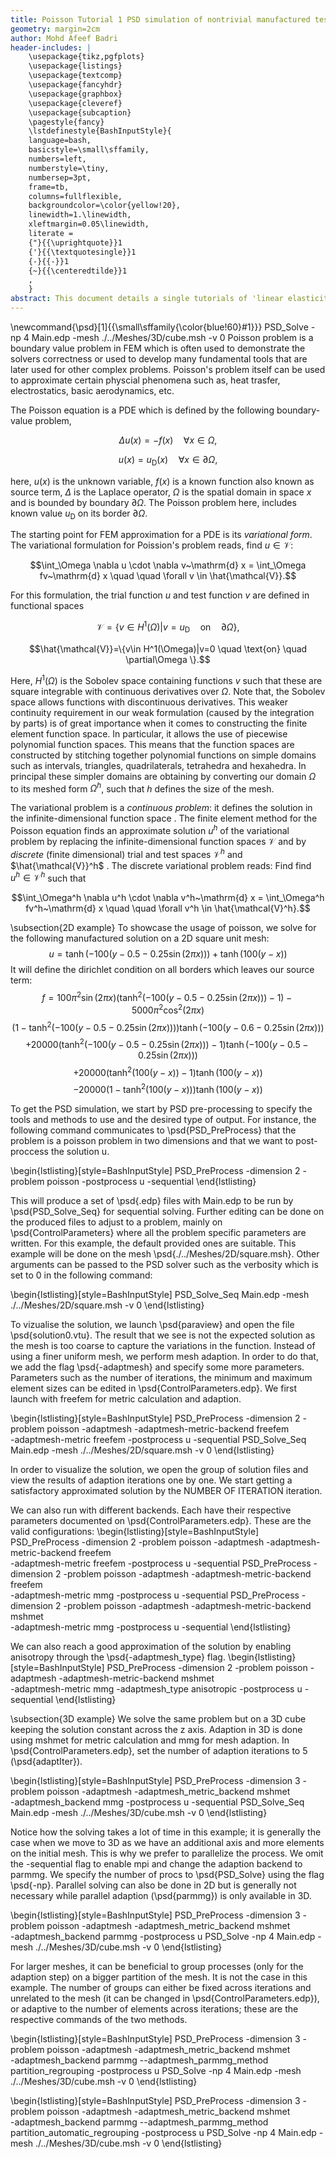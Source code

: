 ```yaml
---
title: Poisson Tutorial 1 PSD simulation of nontrivial manufactured tests
geometry: margin=2cm
author: Mohd Afeef Badri
header-includes: |
    \usepackage{tikz,pgfplots}
    \usepackage{listings}
    \usepackage{textcomp}
    \usepackage{fancyhdr}
    \usepackage{graphbox}
    \usepackage{cleveref}
    \usepackage{subcaption}
    \pagestyle{fancy}
    \lstdefinestyle{BashInputStyle}{
	language=bash,
	basicstyle=\small\sffamily,
	numbers=left,
	numberstyle=\tiny,
	numbersep=3pt,
	frame=tb,
	columns=fullflexible,
	backgroundcolor=\color{yellow!20},
	linewidth=1.\linewidth,
	xleftmargin=0.05\linewidth,
	literate =
	{"}{{\uprightquote}}1
	{'}{{\textquotesingle}}1
	{-}{{-}}1
	{~}{{\centeredtilde}}1
	,
    }
abstract: This document details a single tutorials of 'linear elasticity' module of PSD in a more verbos manner.
---
```


\newcommand{\psd}[1]{{\small\sffamily{\color{blue!60}#1}}}
PSD_Solve -np 4 Main.edp -mesh ./../Meshes/3D/cube.msh -v 0
Poisson problem is a boundary value problem in FEM which is often used to demonstrate the solvers correctness or used to develop many fundamental tools that are later used for other complex problems. Poisson's problem itself can be used to approximate certain physcial phenomena such as, heat trasfer, electrostatics, basic aerodynamics, etc.

The Poisson equation is a PDE which is defined by the following boundary-value problem,

$$\Delta u (x) = -f(x) \quad \forall x \in \Omega, $$

$$u (x) = u_{\text{D}}(x) \quad \forall x \in \partial\Omega, $$

here,  $u(x)$ is the unknown variable, $f(x)$ is  a known function also known as source term, $\Delta$ is the Laplace operator, $\Omega$ is  the spatial domain in space $x$ and is bounded by boundary $\partial \Omega$. The Poisson problem here, includes known value $u_{\text{D}}$ on its border $\partial \Omega$.

The starting point for FEM approximation for a   PDE is its *variational form*. The variational formulation for Poission's problem reads, find $u \in \mathcal{V}$:


$$\int_\Omega \nabla u \cdot \nabla v~\mathrm{d} x = \int_\Omega fv~\mathrm{d} x \quad \quad \forall v \in \hat{\mathcal{V}}.$$

For this formulation, the trial function $u$ and test function $v$ are defined in functional spaces

$$\mathcal{V}=\{v\in H^1(\Omega)|v=u_{\text{D}} \quad \text{on} \quad \partial\Omega \},$$

$$\hat{\mathcal{V}}=\{v\in H^1(\Omega)|v=0 \quad \text{on} \quad \partial\Omega \}.$$

Here, $H^1(\Omega)$ is the  Sobolev space containing functions $v$ such that these are square integrable with continuous derivatives over $\Omega$. Note that, the Sobolev space allows functions with discontinuous derivatives. This weaker continuity requirement in our weak formulation (caused by the integration by parts) is of great importance when it comes to constructing the finite element function space. In particular, it allows the use of piecewise polynomial function spaces. This means that the function spaces are constructed by stitching together polynomial functions on simple domains such as intervals, triangles, quadrilaterals, tetrahedra and hexahedra. In principal these simpler domains are  obtaining by converting our domain $\Omega$ to its meshed form $\Omega^h$, such that $h$ defines the size of the mesh.

The variational problem is a *continuous problem*: it defines the solution  in the infinite-dimensional function space . The finite element method for the Poisson equation finds an approximate  solution $u^h$ of the variational problem by replacing the  infinite-dimensional function spaces $\mathcal{V}$  and  by *discrete* (finite dimensional) trial  and test spaces  $\mathcal{V}^h$ and $\hat{\mathcal{V}}^h$ . The discrete variational problem reads: Find  find $u^h \in \mathcal{V}^h$ such that


$$\int_\Omega^h \nabla u^h \cdot \nabla v^h~\mathrm{d} x = \int_\Omega^h fv^h~\mathrm{d} x \quad \quad \forall v^h \in \hat{\mathcal{V}^h}.$$

\subsection{2D example}
To showcase the usage of poisson, we solve for the following manufactured solution on a 2D square unit mesh:
$$u = \tanh(-100(y - 0.5 -0.25\sin(2\pi x))) + \tanh(100(y - x))$$
It will define the dirichlet condition on all borders which leaves our source term:
$$f = 100 \pi^2 \sin(2 \pi x) \left(\tanh^2\left(-100\left(y - 0.5 - 0.25 \sin(2 \pi x)\right)\right) - 1 \right) - 5000 \pi^2 \cos^2(2 \pi x)$$
$$\left(1 - \tanh^2\left(-100\left(y - 0.5 - 0.25 \sin(2 \pi x)\right)\right) \right) \tanh\left(-100\left(y - 0.6 - 0.25 \sin(2 \pi x)\right)\right)$$
$$+ 20000 \left(\tanh^2\left(-100\left(y - 0.5 - 0.25 \sin(2 \pi x)\right)\right) - 1 \right) \tanh\left(-100\left(y - 0.5 - 0.25 \sin(2 \pi x)\right)\right)$$
$$+ 20000 \left(\tanh^2\left(100\left(y - x\right)\right) - 1 \right) \tanh\left(100\left(y - x\right)\right)$$
$$- 20000 \left(1 - \tanh^2\left(100\left(y - x\right)\right) \right) \tanh\left(100\left(y - x\right)\right)$$

To get the PSD simulation, we start by PSD pre-processing to specify the tools and methods to use and the desired type of output.
For instance, the following command communicates to \psd{PSD\_PreProcess} that the problem is a poisson problem in two dimensions and that we want to post-proccess the solution u.  

\begin{lstlisting}[style=BashInputStyle]
PSD_PreProcess -dimension 2 -problem poisson -postprocess u -sequential
\end{lstlisting}

This will produce a set of \psd{.edp} files with Main.edp to be run by \psd{PSD\_Solve\_Seq} for sequential solving. Further editing can be done on the produced files to adjust to a problem, mainly on \psd{ControlParameters} where all the problem specific parameters are written. For this example, the default provided ones are suitable. This example will be done on the mesh \psd{./../Meshes/2D/square.msh}. Other arguments can be passed to the PSD solver such as the verbosity which is set to 0 in the following command:

\begin{lstlisting}[style=BashInputStyle]
PSD_Solve_Seq Main.edp -mesh ./../Meshes/2D/square.msh -v 0
\end{lstlisting}

To vizualise the solution, we launch \psd{paraview} and open the file \psd{solution0.vtu}. The result that we see is not the expected solution as the mesh is too coarse to capture the variations in the function. Instead of using a finer uniform mesh, we perform mesh adaption. In order to do that, we add the flag \psd{-adaptmesh} and specify some more parameters. 
Parameters such as the number of iterations, the minimum and maximum element sizes can be edited in \psd{ControlParameters.edp}. We first launch with freefem for metric calculation and adaption. 

\begin{lstlisting}[style=BashInputStyle]
PSD_PreProcess -dimension 2 -problem poisson -adaptmesh -adaptmesh-metric-backend freefem \
-adaptmesh-metric freefem -postprocess u -sequential
PSD_Solve_Seq Main.edp -mesh ./../Meshes/2D/square.msh -v 0
\end{lstlisting}

In order to visualize the solution, we open the group of solution files and view the results of adaption iterations one by one. We start getting a satisfactory approximated solution by the NUMBER OF ITERATION iteration.

We can also run with different backends. Each have their respective parameters documented on \psd{ControlParameters.edp}. These are the valid configurations:
\begin{lstlisting}[style=BashInputStyle]
PSD_PreProcess -dimension 2 -problem poisson -adaptmesh -adaptmesh-metric-backend freefem \
-adaptmesh-metric freefem -postprocess u -sequential
PSD_PreProcess -dimension 2 -problem poisson -adaptmesh -adaptmesh-metric-backend freefem \
-adaptmesh-metric mmg -postprocess u -sequential
PSD_PreProcess -dimension 2 -problem poisson -adaptmesh -adaptmesh-metric-backend mshmet \
-adaptmesh-metric mmg -postprocess u -sequential
\end{lstlisting}

We can also reach a good approximation of the solution by enabling anisotropy through the \psd{-adaptmesh\_type} flag.
\begin{lstlisting}[style=BashInputStyle]
PSD_PreProcess -dimension 2 -problem poisson -adaptmesh -adaptmesh-metric-backend mshmet \
-adaptmesh-metric mmg -adaptmesh_type anisotropic -postprocess u -sequential
\end{lstlisting}

\subsection{3D example}
We solve the same problem but on a 3D cube keeping the solution constant across the z axis. Adaption in 3D is done using mshmet for metric calculation and mmg for mesh adaption. In \psd{ControlParameters.edp}, set the number of adaption iterations to 5 (\psd{adaptIter}). 

\begin{lstlisting}[style=BashInputStyle]
PSD_PreProcess -dimension 3 -problem poisson -adaptmesh -adaptmesh_metric_backend mshmet \
-adaptmesh_backend mmg -postprocess u -sequential
PSD_Solve_Seq Main.edp -mesh ./../Meshes/3D/cube.msh -v 0
\end{lstlisting}

Notice how the solving takes a lot of time in this example; it is generally the case when we move to 3D as we have an additional axis and more elements on the initial mesh. This is why we prefer to parallelize the process. We omit the -sequential flag to enable mpi and change the adaption backend to parmmg. We specify the number of procs to \psd{PSD\_Solve} using the flag \psd{-np}. Parallel solving can also be done in 2D but is generally not necessary while parallel adaption (\psd{parmmg}) is only available in 3D.

\begin{lstlisting}[style=BashInputStyle]
PSD_PreProcess -dimension 3 -problem poisson -adaptmesh -adaptmesh_metric_backend mshmet \
-adaptmesh_backend parmmg -postprocess u
PSD_Solve -np 4 Main.edp -mesh ./../Meshes/3D/cube.msh -v 0
\end{lstlisting}

For larger meshes, it can be beneficial to group processes (only for the adaption step) on a bigger partition of the mesh. It is not the case in this example.
The number of groups can either be fixed across iterations and unrelated to the mesh (it can be changed in \psd{ControlParameters.edp}), or adaptive to the number of elements across iterations; these are the respective commands of the two methods.

\begin{lstlisting}[style=BashInputStyle]
PSD_PreProcess -dimension 3 -problem poisson -adaptmesh -adaptmesh_metric_backend mshmet \
-adaptmesh_backend parmmg --adaptmesh_parmmg_method partition_regrouping -postprocess u
PSD_Solve -np 4 Main.edp -mesh ./../Meshes/3D/cube.msh -v 0
\end{lstlisting}

\begin{lstlisting}[style=BashInputStyle]
PSD_PreProcess -dimension 3 -problem poisson -adaptmesh -adaptmesh_metric_backend mshmet \
-adaptmesh_backend parmmg --adaptmesh_parmmg_method partition_automatic_regrouping -postprocess u
PSD_Solve -np 4 Main.edp -mesh ./../Meshes/3D/cube.msh -v 0
\end{lstlisting}
